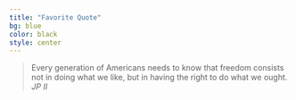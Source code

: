 ```yaml
---
title: "Favorite Quote"
bg: blue
color: black
style: center
---
```


>Every generation of Americans needs to know that freedom consists not in doing what we like, but in having the right to do what we ought. 
>  <cite>JP II</cite>
